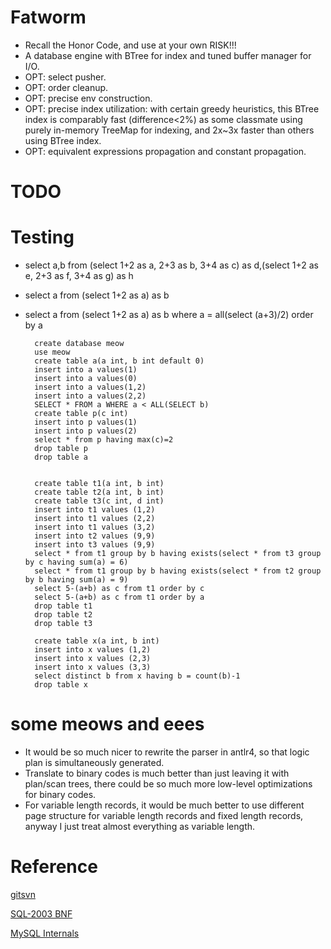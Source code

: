 Fatworm
=======================
* Recall the Honor Code, and use at your own RISK!!!
* A database engine with BTree for index and tuned buffer manager for I/O.
* OPT: select pusher.
* OPT: order cleanup.
* OPT: precise env construction.
* OPT: precise index utilization: with certain greedy heuristics, this BTree index is comparably fast (difference<2%) as some classmate using purely in-memory TreeMap for indexing, and 2x~3x faster than others using BTree index.
* OPT: equivalent expressions propagation and constant propagation.

TODO
====================

Testing
======================
* select a,b from (select 1+2 as a, 2+3 as b, 3+4 as c) as d,(select 1+2 as e, 2+3 as f, 3+4 as g) as h
* select a from (select 1+2 as a) as b
* select a from (select 1+2 as a) as b where a = all(select (a+3)/2) order by a
        

        create database meow
        use meow
        create table a(a int, b int default 0)
        insert into a values(1)
        insert into a values(0)
        insert into a values(1,2)
        insert into a values(2,2)
        SELECT * FROM a WHERE a < ALL(SELECT b)
        create table p(c int)
        insert into p values(1)
        insert into p values(2)
        select * from p having max(c)=2
        drop table p
        drop table a
        

        create table t1(a int, b int)
        create table t2(a int, b int)
        create table t3(c int, d int)
        insert into t1 values (1,2)
        insert into t1 values (2,2)
        insert into t1 values (3,2)
        insert into t2 values (9,9)
        insert into t3 values (9,9)
        select * from t1 group by b having exists(select * from t3 group by c having sum(a) = 6)
        select * from t1 group by b having exists(select * from t2 group by b having sum(a) = 9)
        select 5-(a+b) as c from t1 order by c
        select 5-(a+b) as c from t1 order by a
        drop table t1
        drop table t2
        drop table t3

        create table x(a int, b int)
        insert into x values (1,2)
        insert into x values (2,3)
        insert into x values (3,3)
        select distinct b from x having b = count(b)-1
        drop table x

some meows and eees
=========
* It would be so much nicer to rewrite the parser in antlr4, so that logic plan is simultaneously generated.
* Translate to binary codes is much better than just leaving it with plan/scan trees, there could be so much more low-level optimizations for binary codes.
* For variable length records, it would be much better to use different page structure for variable length records and fixed length records, anyway I just treat almost everything as variable length.


Reference
====================

[gitsvn](http://stackoverflow.com/questions/661018/pushing-an-existing-git-repository-to-svn)

[SQL-2003 BNF](http://savage.net.au/SQL/sql-2003-2.bnf.html)

[MySQL Internals](https://dev.mysql.com/doc/internals/en/index.html)
